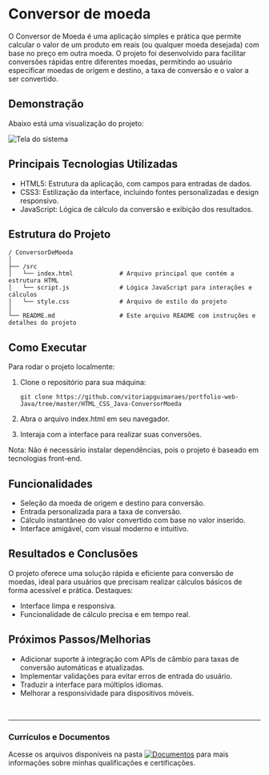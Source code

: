 # Conversor de moeda
O Conversor de Moeda é uma aplicação simples e prática que permite calcular o valor de um produto em reais (ou qualquer moeda desejada) com base no preço em outra moeda. O projeto foi desenvolvido para facilitar conversões rápidas entre diferentes moedas, permitindo ao usuário especificar moedas de origem e destino, a taxa de conversão e o valor a ser convertido.

## Demonstração
Abaixo está uma visualização do projeto:

![Tela do sistema](https://github.com/vitoriapguimaraes/portfolio-web-Java/blob/master/HTML_CSS_Java-ConversorMoeda/display-ConversorMoeda.png)

## Principais Tecnologias Utilizadas
- HTML5: Estrutura da aplicação, com campos para entradas de dados.
- CSS3: Estilização da interface, incluindo fontes personalizadas e design responsivo.
- JavaScript: Lógica de cálculo da conversão e exibição dos resultados.

## Estrutura do Projeto
```
/ ConversorDeMoeda
│
├── /src
│   └── index.html             # Arquivo principal que contém a estrutura HTML
│   └── script.js              # Lógica JavaScript para interações e cálculos
│   └── style.css              # Arquivo de estilo do projeto
│
└── README.md                  # Este arquivo README com instruções e detalhes do projeto
```

## Como Executar
Para rodar o projeto localmente:

1. Clone o repositório para sua máquina:
    ```
    git clone https://github.com/vitoriapguimaraes/portfolio-web-Java/tree/master/HTML_CSS_Java-ConversorMoeda
    ```

2. Abra o arquivo index.html em seu navegador.

3. Interaja com a interface para realizar suas conversões.

Nota: Não é necessário instalar dependências, pois o projeto é baseado em tecnologias front-end.

## Funcionalidades
- Seleção da moeda de origem e destino para conversão.
- Entrada personalizada para a taxa de conversão.
- Cálculo instantâneo do valor convertido com base no valor inserido.
- Interface amigável, com visual moderno e intuitivo.

## Resultados e Conclusões
O projeto oferece uma solução rápida e eficiente para conversão de moedas, ideal para usuários que precisam realizar cálculos básicos de forma acessível e prática.
Destaques:
- Interface limpa e responsiva.
- Funcionalidade de cálculo precisa e em tempo real.

## Próximos Passos/Melhorias
- Adicionar suporte à integração com APIs de câmbio para taxas de conversão automáticas e atualizadas.
- Implementar validações para evitar erros de entrada do usuário.
- Traduzir a interface para múltiplos idiomas.
- Melhorar a responsividade para dispositivos móveis.

<br>
<hr> 

### Currículos e Documentos
Acesse os arquivos disponíveis na pasta 
[![Documentos](https://img.shields.io/badge/DOCUMENTOS-%F0%9F%93%83-blue?style=flat-square)](https://github.com/vitoriapguimaraes/vitoriapguimaraes/tree/main/DOCUMENTOS) para mais informações sobre minhas qualificações e certificações.
